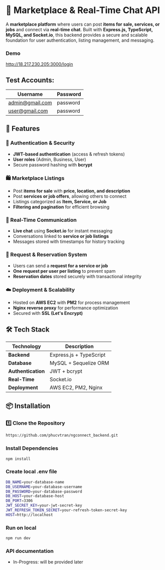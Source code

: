 # 🏪 Marketplace & Real-Time Chat API  

A **marketplace platform** where users can post **items for sale, services, or jobs** and connect via **real-time chat**. Built with **Express.js, TypeScript, MySQL, and Socket.io**, this backend provides a secure and scalable foundation for user authentication, listing management, and messaging.  

### Demo
http://18.217.230.205:3000/login

## Test Accounts:
| Username  | Password |
|------------|-------------|
| admin@gmail.com | password |
| user@gmail.com | password |

## 🚀 Features  

### 🔐 Authentication & Security  
- **JWT-based authentication** (access & refresh tokens)  
- **User roles** (Admin, Business, User)  
- Secure password hashing with **bcrypt**  

### 🛍️ Marketplace Listings  
- Post **items for sale** with **price, location, and description**  
- Post **services or job offers**, allowing others to connect  
- Listings categorized as **Item, Service, or Job**  
- **Filtering and pagination** for efficient browsing  

### 💬 Real-Time Communication  
- **Live chat** using **Socket.io** for instant messaging  
- Conversations linked to **service or job listings**  
- Messages stored with timestamps for history tracking  

### 📅 Request & Reservation System  
- Users can send a **request for a service or job**  
- **One request per user per listing** to prevent spam  
- **Reservation dates** stored securely with transactional integrity  

### ☁️ Deployment & Scalability  
- Hosted on **AWS EC2** with **PM2** for process management  
- **Nginx reverse proxy** for performance optimization  
- Secured with **SSL (Let's Encrypt)**  

## 🛠️ Tech Stack  

| Technology  | Description |
|------------|-------------|
| **Backend** | Express.js + TypeScript |
| **Database** | MySQL + Sequelize ORM |
| **Authentication** | JWT + bcrypt |
| **Real-Time** | Socket.io |
| **Deployment** | AWS EC2, PM2, Nginx |

## 📦 Installation  

### 1️⃣ Clone the Repository  
```sh
https://github.com/phucvtran/ngconnect_backend.git
```

### Install Dependencies 
```sh
npm install
```

### Create local .env file
```sh
DB_NAME=your-database-name
DB_USERNAME=your-database-username
DB_PASSWORD=your-database-password
DB_HOST=your-database-host
DB_PORT=3306
JWT_SECRET_KEY=your-jwt-secret-key
JWT_REFRESH_TOKEN_SECRET=your-refresh-token-secret-key
HOST=http://localhost
```

### Run on local
```sh
npm run dev
```

### API documentation
- In-Progress: will be provided later
